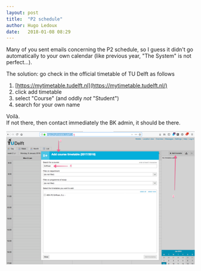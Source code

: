 ```yaml
---
layout: post
title:  "P2 schedule"
author: Hugo Ledoux
date:   2018-01-08 08:29
---
```


Many of you sent emails concerning the P2 schedule, so I guess it didn't go automatically to your own calendar (like previous year, "The System" is not perfect...).

The solution: go check in the official timetable of TU Delft as follows

  1. [https://mytimetable.tudelft.nl](https://mytimetable.tudelft.nl/)
  2. click add timetable
  3. select "Course" (and oddly *not* "Student")
  4. search for your own name 

Voilà.  
If not there, then contact immediately the BK admin, it should be there.

![](/img/2018-01-08.png)